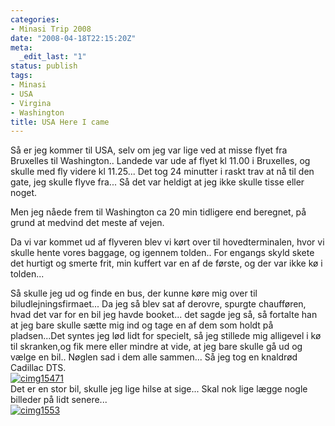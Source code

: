 ```yaml
---
categories:
- Minasi Trip 2008
date: "2008-04-18T22:15:20Z"
meta:
  _edit_last: "1"
status: publish
tags:
- Minasi
- USA
- Virgina
- Washington
title: USA Here I came
---
```

Så er jeg kommer til USA, selv om jeg var lige ved at misse flyet fra Bruxelles til Washington.. Landede var ude af flyet kl 11.00 i Bruxelles, og skulle med fly videre kl 11.25... Det tog 24 minutter i raskt trav at nå til den gate, jeg skulle flyve fra... Så det var heldigt at jeg ikke skulle tisse eller noget.

Men jeg nåede frem til Washington ca 20 min tidligere end beregnet, på grund at medvind det meste af vejen.

Da vi var kommet ud af flyveren blev vi kørt over til hovedterminalen, hvor vi skulle hente vores baggage, og igennem tolden.. For engangs skyld skete det hurtigt og smerte frit, min kuffert var en af de første, og der var ikke kø i tolden...

Så skulle jeg ud og finde en bus, der kunne køre mig over til biludlejningsfirmaet... Da jeg så blev sat af derovre, spurgte chaufføren, hvad det var for en bil jeg havde booket... det sagde jeg så, så fortalte han at jeg bare skulle sætte mig ind og tage en af dem som holdt på pladsen...Det syntes jeg lød lidt for specielt, så jeg stillede mig alligevel i kø til skranken,og fik mere eller mindre at vide, at jeg bare skulle gå ud og vælge en bil.. Nøglen sad i dem alle sammen... Så jeg tog en knaldrød Cadillac DTS.  
[![](/assets/images/cimg15471-300x225.jpg "cimg15471")](http://www.xipher.dk/WordPress/wp-content/uploads/cimg15471.jpg)  
Det er en stor bil, skulle jeg lige hilse at sige... Skal nok lige lægge nogle billeder på lidt senere...  
[![](/assets/images/cimg1553-300x225.jpg "cimg1553")](http://www.xipher.dk/WordPress/wp-content/uploads/cimg1553.jpg)

